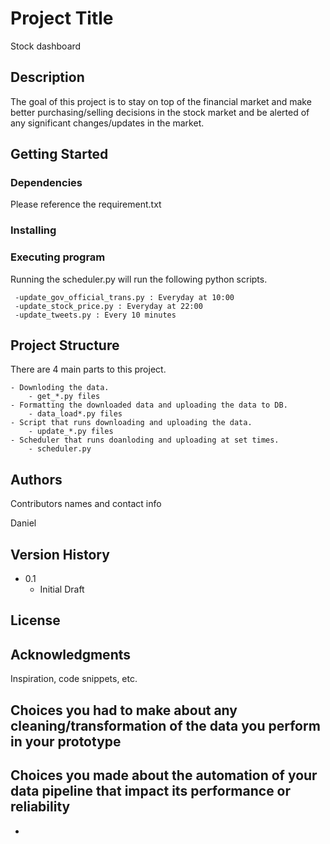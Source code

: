 # Project Title

Stock dashboard

## Description

The goal of this project is to stay on top of the financial market and make better purchasing/selling decisions in the stock market and be alerted of any significant changes/updates in the market.

## Getting Started

### Dependencies

Please reference the requirement.txt

### Installing


### Executing program

Running the scheduler.py will run the following python scripts.

     -update_gov_official_trans.py : Everyday at 10:00
     -update_stock_price.py : Everyday at 22:00
     -update_tweets.py : Every 10 minutes


## Project Structure

There are 4 main parts to this project.

    - Downloding the data.
        - get_*.py files
    - Formatting the downloaded data and uploading the data to DB.
        - data_load*.py files
    - Script that runs downloading and uploading the data.
        - update_*.py files
    - Scheduler that runs doanloding and uploading at set times.
        - scheduler.py

## Authors

Contributors names and contact info

Daniel

## Version History

* 0.1
    * Initial Draft

## License


## Acknowledgments

Inspiration, code snippets, etc.


## Choices you had to make about any cleaning/transformation of the data you perform in your prototype



## Choices you made about the automation of your data pipeline that impact its performance or reliability

- 
